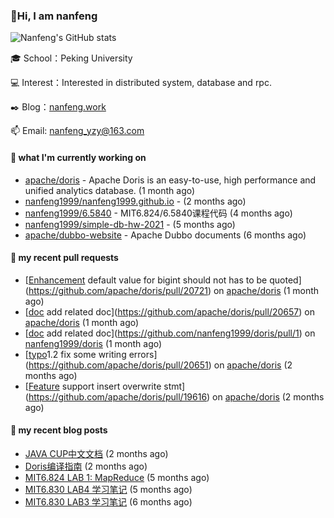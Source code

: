 ### 👋Hi, I am nanfeng

![Nanfeng's GitHub stats](https://github-readme-stats.vercel.app/api?username=nanfeng1999&bg_color=30,C2FFD8,465EFB&title_color=fff&text_color=fff)

🎓 School：Peking University

💻 Interest：Interested in distributed system, database and rpc.

✒️ Blog：[nanfeng.work](https://nanfeng1999.github.io/)

📫 Email: [nanfeng_yzy@163.com](mailto:nanfeng_yzy@163.com)

#### 🍭 what I'm currently working on

- [apache/doris](https://github.com/apache/doris) - Apache Doris is an easy-to-use, high performance and unified analytics database. (1 month ago)
- [nanfeng1999/nanfeng1999.github.io](https://github.com/nanfeng1999/nanfeng1999.github.io) -  (2 months ago)
- [nanfeng1999/6.5840](https://github.com/nanfeng1999/6.5840) - MIT6.824/6.5840课程代码 (4 months ago)
- [nanfeng1999/simple-db-hw-2021](https://github.com/nanfeng1999/simple-db-hw-2021) -  (5 months ago)
- [apache/dubbo-website](https://github.com/apache/dubbo-website) - Apache Dubbo documents (6 months ago)

#### 📌 my recent pull requests

- [[Enhancement](Column) default value for bigint should not has to be quoted](https://github.com/apache/doris/pull/20721) on [apache/doris](https://github.com/apache/doris) (1 month ago)
- [[doc](insert-overwrite)  add related doc](https://github.com/apache/doris/pull/20657) on [apache/doris](https://github.com/apache/doris) (1 month ago)
- [[doc](insert-overwrite)  add related doc](https://github.com/nanfeng1999/doris/pull/1) on [nanfeng1999/doris](https://github.com/nanfeng1999/doris) (1 month ago)
- [[typo](doc)1.2 fix some writing errors](https://github.com/apache/doris/pull/20651) on [apache/doris](https://github.com/apache/doris) (2 months ago)
- [[Feature](insert) support insert overwrite stmt](https://github.com/apache/doris/pull/19616) on [apache/doris](https://github.com/apache/doris) (2 months ago)

#### 📄 my recent blog posts

- [JAVA CUP中文文档](https://nanfeng1999.github.io/java-cup-zhong-wen-wen-dang/) (2 months ago)
- [Doris编译指南](https://nanfeng1999.github.io/doris-bian-yi-zhi-nan/) (2 months ago)
- [MIT6.824 LAB 1: MapReduce](https://nanfeng1999.github.io/mit6824-lab-1-mapreduce/) (5 months ago)
- [MIT6.830 LAB4 学习笔记](https://nanfeng1999.github.io/mit6830-lab4-xue-xi-bi-ji/) (5 months ago)
- [MIT6.830 LAB3 学习笔记](https://nanfeng1999.github.io/mit6830-lab3-xue-xi-bi-ji/) (6 months ago)
